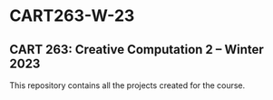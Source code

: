 # CART263-W-23

## CART 263: Creative Computation 2 – Winter 2023

This repository contains all the projects created for the course.
